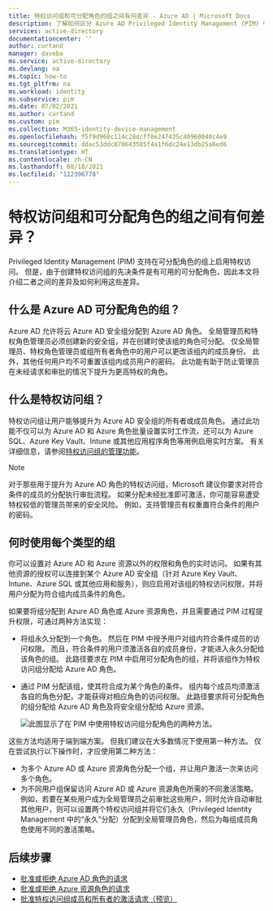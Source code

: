 ```yaml
---
title: 特权访问组和可分配角色的组之间有何差异 - Azure AD | Microsoft Docs
description: 了解如何区分 Azure AD Privileged Identity Management (PIM) 中的特权访问组和可分配角色的组。
services: active-directory
documentationcenter: ''
author: curtand
manager: daveba
ms.service: active-directory
ms.devlang: na
ms.topic: how-to
ms.tgt_pltfrm: na
ms.workload: identity
ms.subservice: pim
ms.date: 07/02/2021
ms.author: curtand
ms.custom: pim
ms.collection: M365-identity-device-management
ms.openlocfilehash: f5f9d968c114c28dcff8e247435c40960040c4e9
ms.sourcegitcommit: ddac53ddc870643585f4a1f6dc24e13db25a6ed6
ms.translationtype: HT
ms.contentlocale: zh-CN
ms.lasthandoff: 08/18/2021
ms.locfileid: "122396778"
---
```

# <a name="whats-the-difference-between-privileged-access-groups-and-role-assignable-groups"></a>特权访问组和可分配角色的组之间有何差异？

Privileged Identity Management (PIM) 支持在可分配角色的组上启用特权访问。 但是，由于创建特权访问组的先决条件是有可用的可分配角色，因此本文将介绍二者之间的差异及如何利用这些差异。

## <a name="what-are-azure-ad-role-assignable-groups"></a>什么是 Azure AD 可分配角色的组？

Azure AD 允许将云 Azure AD 安全组分配到 Azure AD 角色。 全局管理员和特权角色管理员必须创建新的安全组，并在创建时使该组的角色可分配。 仅全局管理员、特权角色管理员或组所有者角色中的用户可以更改该组内的成员身份。 此外，其他任何用户均不可重置该组内成员用户的密码。 此功能有助于防止管理员在未经请求和审批的情况下提升为更高特权的角色。

## <a name="what-are-privileged-access-groups"></a>什么是特权访问组？

特权访问组让用户能够提升为 Azure AD 安全组的所有者或成员角色。 通过此功能不仅可以为 Azure AD 和 Azure 角色批量设置实时工作流，还可以为 Azure SQL、Azure Key Vault、Intune 或其他应用程序角色等用例启用实时方案。 有关详细信息，请参阅[特权访问组的管理功能](groups-features.md)。

>[!Note]
>对于那些用于提升为 Azure AD 角色的特权访问组，Microsoft 建议你要求对符合条件的成员的分配执行审批流程。 如果分配未经批准即可激活，你可能容易遭受特权较低的管理员带来的安全风险。 例如，支持管理员有权重置符合条件的用户的密码。

## <a name="when-to-use-each-type-of-group"></a>何时使用每个类型的组

你可以设置对 Azure AD 和 Azure 资源以外的权限和角色的实时访问。 如果有其他资源的授权可以连接到某个 Azure AD 安全组（针对 Azure Key Vault、Intune、Azure SQL 或其他应用和服务），则应启用对该组的特权访问权限，并将用户分配为符合组内成员条件的角色。

如果要将组分配到 Azure AD 角色或 Azure 资源角色，并且需要通过 PIM 过程提升权限，可通过两种方法实现：

- 将组永久分配到一个角色。 然后在 PIM 中授予用户对组内符合条件成员的访问权限。 而且，符合条件的用户须激活各自的成员身份，才能进入永久分配给该角色的组。 此路径要求在 PIM 中启用可分配角色的组，并将该组作为特权访问组分配给 Azure AD 角色。
- 通过 PIM 分配该组，使其符合成为某个角色的条件。 组内每个成员均须激活各自的角色分配，才能获得对相应角色的访问权限。 此路径要求将可分配角色的组分配给 Azure AD 角色及将安全组分配给 Azure 资源。

    ![此图显示了在 PIM 中使用特权访问组分配角色的两种方法。](./media/concept-privileged-access-versus-role-assignable/concept-privileged-access.png)

这些方法均适用于端到端方案。 但我们建议在大多数情况下使用第一种方法。 仅在尝试执行以下操作时，才应使用第二种方法：

- 为多个 Azure AD 或 Azure 资源角色分配一个组，并让用户激活一次来访问多个角色。
- 为不同用户组保留访问 Azure AD 或 Azure 资源角色所需的不同激活策略。 例如，若要在某些用户成为全局管理员之前审批这些用户，同时允许自动审批其他用户，则可以设置两个特权访问组并将它们永久（Privileged Identity Management 中的“永久”分配）分配到全局管理员角色，然后为每组成员角色使用不同的激活策略。

## <a name="next-steps"></a>后续步骤

- [批准或拒绝 Azure AD 角色的请求](azure-ad-pim-approval-workflow.md)
- [批准或拒绝 Azure 资源角色的请求](pim-resource-roles-approval-workflow.md)
- [批准特权访问组成员和所有者的激活请求（预览）](groups-approval-workflow.md)
